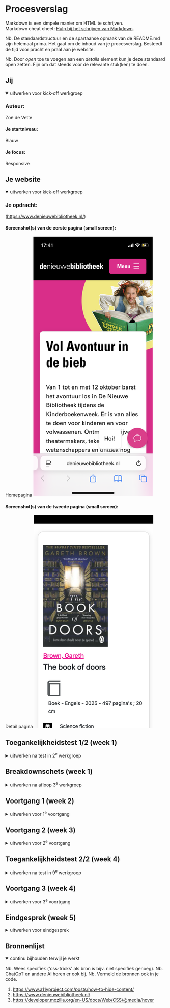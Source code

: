 # Procesverslag
Markdown is een simpele manier om HTML te schrijven.  
Markdown cheat cheet: [Hulp bij het schrijven van Markdown](https://github.com/adam-p/markdown-here/wiki/Markdown-Cheatsheet).

Nb. De standaardstructuur en de spartaanse opmaak van de README.md zijn helemaal prima. Het gaat om de inhoud van je procesverslag. Besteedt de tijd voor pracht en praal aan je website.

Nb. Door *open* toe te voegen aan een *details* element kun je deze standaard open zetten. Fijn om dat steeds voor de relevante stuk(ken) te doen.





## Jij

<details open>
  <summary>uitwerken voor kick-off werkgroep</summary>

  ### Auteur:
  Zoë de Vette

  #### Je startniveau:
  Blauw

  #### Je focus:
  Responsive
 
</details>





## Je website

<details open>
  <summary>uitwerken voor kick-off werkgroep</summary>

  ### Je opdracht:
  (https://www.denieuwebibliotheek.nl/)

  #### Screenshot(s) van de eerste pagina (small screen): 
  Homepagina
  <img src="readme-images/pagina-1.jpg" width="375px" alt="omschrijving van de pagina">

  #### Screenshot(s) van de tweede pagina (small screen):
  Detail pagina 
  <img src="readme-images/pagina-2.jpg" width="375px" alt="omschrijving van de pagina">
 
</details>



## Toegankelijkheidstest 1/2 (week 1)

<details>
  <summary>uitwerken na test in 2<sup>e</sup> werkgroep</summary>

  ### Bevindingen
  De structuur van de headings op de echte website zijn niet erg logisch. Je hoort bij meerdere headings 'link' en bij sommige zelfs 'geopend' waarbij ik al niet begrijp wat ie bedoelt want ik heb helemaal geen andere vensters daarvan open staan. 
  De linkjes hebben wel een goeie naam en geven duidelijk aan waar je naartoe gaat. 

  Ik heb via een website de website laten scannen door een accessibility check (hier de link naar de website: https://www.accessibilitychecker.org/audit/?website=https%3A%2F%2Fwww.denieuwebibliotheek.nl%2F&flag=eu)

  En hier wat screenshots bij wat er uit de test kwam (de website scoort erg slecht):
  <img src="readme-images/screenshot-1-check.jpg" width="375px" alt="omschrijving van de pagina">

  <img src="readme-images/screenshot-2-check.jpg" width="375px" alt="omschrijving van de pagina">

</details>



## Breakdownschets (week 1)

<details>
  <summary>uitwerken na afloop 3<sup>e</sup> werkgroep</summary>

  ### de hele pagina: 
  <img src="readme-images/breakdownschets-1.jpg" width="375px" alt="breakdown van de hele pagina">
  <img src="readme-images/breakdownschets-2.jpg" width="375px" alt="breakdown van de hele pagina">
  <img src="readme-images/breakdownschets-3.jpg" width="375px" alt="breakdown van de hele pagina">
  <img src="readme-images/breakdownschets-4.jpg" width="375px" alt="breakdown van de hele pagina">
  <img src="readme-images/breakdownschets5.jpg" width="375px" alt="breakdown van de hele pagina">
  <img src="readme-images/breakdownschets6.jpg.jpg" width="375px" alt="breakdown van de hele pagina">

  ### detail pagina: 
  <img src="readme-images/detail-breakdownschets-1.jpg" width="375px" alt="breakdown van de detailpagina">
  <img src="readme-images/detail-breakdownschets-2.jpg" width="375px" alt="breakdown van de detailpagina">
  <img src="readme-images/detail-breakdownschets-3.jpg" width="375px" alt="breakdown van de detailpagina">
  <img src="readme-images/detail-breakdownschets-4.jpg" width="375px" alt="breakdown van de detailpagina">

</details>





## Voortgang 1 (week 2)

<details>
  <summary>uitwerken voor 1<sup>e</sup> voortgang</summary>

  ### Stand van zaken
  hier dit ging goed & dit was lastig (neem ook screenshots op van delen van je website en code)


  ### Agenda voor meeting
  samen met je groepje opstellen

  | Zoë            | Charlie             | Marc         |  Elif             |
  |Breakdown schets| html                | html         | Breakdown schets  |
  |                |                     |              | en                |
  |                |                     |              | html              |
  |                |                     |              | ...               |


  ### Verslag van meeting
  hier na afloop snel de uitkomsten van de meeting vastleggen

  - Snapt hoe een breakdownschets moet.
  - Begrijpt de start van de html

</details>





## Voortgang 2 (week 3)

<details>
  <summary>uitwerken voor 2<sup>e</sup> voortgang</summary>

  ### Stand van zaken
  Ik ben eindelijk begonnen met het neerzetten van de code en dan vooral de inhoud zoals de tekst etc. Ik had mijn html nog niet echt op orde dus het was moeilijk leesbaar tijdens de vragen die ik stelde aan studentassistenten dus dat heb ik opgelost.


  ### Agenda voor meeting
  samen met je groepje opstellen

  | Elif                                  | David              | Charlie               | Marc                | Zoë
  | HTML laten checken                    | CSS laten checken  | Html laten checken    | Html laten checken  | Html laten checken
  | en dat ook nog                        | en                 | en                    | en                  | en
  | specifieke vraag website (responsive) | html laten checken | Breakdownschets       | CSS laten checken   | Vraag over links
  |                                       |                    |                       |                     |


  ### Verslag van meeting
  hier na afloop snel de uitkomsten van de meeting vastleggen

  - Hashtag geleerd bij linkje
  - scrollen met css geleerd
  - voor responisve gebruik maken van grid in css

</details>





## Toegankelijkheidstest 2/2 (week 4)

<details>
  <summary>uitwerken na test in 9<sup>e</sup> werkgroep</summary>

  ### Bevindingen
  Ik heb in deze week nog niet mijn eigen website kunnen testen op toegankelijkheid omdat ik nog niet ver genoeg was om iets te kunnen
  testen.

</details>





## Voortgang 3 (week 4)

<details>
  <summary>uitwerken voor 3<sup>e</sup> voortgang</summary>

  ### Stand van zaken
  Ik had zelf moeite met het het maken van de nav. Daardoor ben ik de laatste les bij een studentassistent gaan zitten en die heeft me laten zien hoe ik dat kon doen en de code daarvan naar me toegestuurd. 


  ### Agenda voor meeting
  samen met je groepje opstellen

  | Zoë                                             | Elif                  | Marc    
  | ---                                             | Had een vraag over    | Had een vraag over z'n nav         
  | Ik had niet echt veel te bespreken omdat ik     | haar tweede pagina    | en over de responsiveness 
  | de dag ervoor al veel vragen had gesteld aan    | en wilde de feedback  | van z'n website 
  | de student assistent en toen had ik nog niet    | op haar html.         |           
  | alles in de code kunnen zetten daarvan voordat  |                       |
  | het voortgangsgesprek was.                      |                       |

  ### Verslag van meeting
  Het was een korte meeting omdat we allemaal nog vollop bezig waren. We waren het er allemaal over eens dat er nog wel wat vragen 
  bij ons op zouden komen in de tijd dat we thuis aan de code verder werken. Verder hebben we het nog gehad over welke mogelijke
  vragen er gesteld zouden kunnen worden tijdens het eindgesprek.

  - Voice-over moeten kunnen gebruiken.
  - Iedereen moest z'n verslag (dit verslag) nog bijwerken.
  - Voor een dark modus hoef je niet de afbeeldingen aan te passen.
  - Comments zetten in de css zodat Sanne tijdens het eindgesprek snel kan zien waar dat specifieke stukje over gaat.

</details>





## Eindgesprek (week 5)

<details>
  <summary>uitwerken voor eindgesprek</summary>

  ### Je uitkomst - karakteristiek screenshots:
  <img src="readme-images/dummy-plaatje.jpg" width="375px" alt="uitomst opdracht 1">


  ### Dit ging goed/Heb ik geleerd: 
  Korte omschrijving met plaatjes

  <img src="readme-images/dummy-plaatje.jpg" width="375px" alt="top">


  ### Dit was lastig/Is niet gelukt:
  Korte omschrijving met plaatjes

  <img src="readme-images/dummy-plaatje.jpg" width="375px" alt="bummer">
</details>





## Bronnenlijst

<details open>
  <summary>continu bijhouden terwijl je werkt</summary>

  Nb. Wees specifiek ('css-tricks' als bron is bijv. niet specifiek genoeg). 
  Nb. ChatGpT en andere AI horen er ook bij.
  Nb. Vermeld de bronnen ook in je code.

  1. https://www.a11yproject.com/posts/how-to-hide-content/
  2. https://www.denieuwebibliotheek.nl/
  3. https://developer.mozilla.org/en-US/docs/Web/CSS/@media/hover

</details>